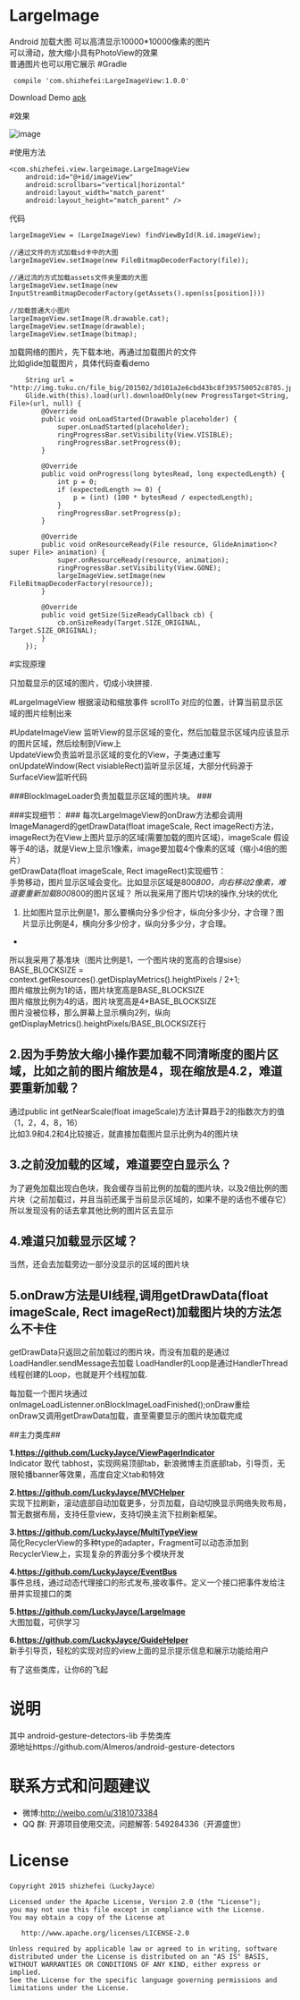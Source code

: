 # LargeImage
Android 加载大图  可以高清显示10000*10000像素的图片  
可以滑动，放大缩小具有PhotoView的效果  
普通图片也可以用它展示
#Gradle

 	 compile 'com.shizhefei:LargeImageView:1.0.0'

Download Demo [apk](raw/LargeImage.apk)  

#效果

![image](raw/demo.gif)  


#使用方法

	<com.shizhefei.view.largeimage.LargeImageView
	    android:id="@+id/imageView"
	    android:scrollbars="vertical|horizontal"
	    android:layout_width="match_parent"
	    android:layout_height="match_parent" />

代码

	largeImageView = (LargeImageView) findViewById(R.id.imageView);

	//通过文件的方式加载sd卡中的大图
    largeImageView.setImage(new FileBitmapDecoderFactory(file));

    //通过流的方式加载assets文件夹里面的大图
    largeImageView.setImage(new InputStreamBitmapDecoderFactory(getAssets().open(ss[position])))

    //加载普通大小图片
	largeImageView.setImage(R.drawable.cat);
    largeImageView.setImage(drawable);
    largeImageView.setImage(bitmap);

加载网络的图片，先下载本地，再通过加载图片的文件  
比如glide加载图片，具体代码查看demo

        String url = "http://img.tuku.cn/file_big/201502/3d101a2e6cbd43bc8f395750052c8785.jpg";
        Glide.with(this).load(url).downloadOnly(new ProgressTarget<String, File>(url, null) {
            @Override
            public void onLoadStarted(Drawable placeholder) {
                super.onLoadStarted(placeholder);
                ringProgressBar.setVisibility(View.VISIBLE);
                ringProgressBar.setProgress(0);
            }

            @Override
            public void onProgress(long bytesRead, long expectedLength) {
                int p = 0;
                if (expectedLength >= 0) {
                    p = (int) (100 * bytesRead / expectedLength);
                }
                ringProgressBar.setProgress(p);
            }

            @Override
            public void onResourceReady(File resource, GlideAnimation<? super File> animation) {
                super.onResourceReady(resource, animation);
                ringProgressBar.setVisibility(View.GONE);
                largeImageView.setImage(new FileBitmapDecoderFactory(resource));
            }

            @Override
            public void getSize(SizeReadyCallback cb) {
                cb.onSizeReady(Target.SIZE_ORIGINAL, Target.SIZE_ORIGINAL);
            }
        });


#实现原理

只加载显示的区域的图片，切成小块拼接.  

#LargeImageView 
根据滚动和缩放事件 scrollTo 对应的位置，计算当前显示区域的图片绘制出来

#UpdateImageView
监听View的显示区域的变化，然后加载显示区域内应该显示的图片区域，然后绘制到View上  
UpdateView负责监听显示区域的变化的View，子类通过重写onUpdateWindow(Rect visiableRect)监听显示区域，大部分代码源于SurfaceView监听代码

###BlockImageLoader负责加载显示区域的图片块。   ###


###实现细节：  ###
每次LargeImageView的onDraw方法都会调用ImageManagerd的getDrawData(float imageScale, Rect imageRect)方法，imageRect为在View上图片显示的区域(需要加载的图片区域)，imageScale 假设等于4的话，就是View上显示1像素，image要加载4个像素的区域（缩小4倍的图片）  
getDrawData(float imageScale, Rect imageRect)实现细节：  
手势移动，图片显示区域会变化。比如显示区域是800*800，向右移动2像素，难道要重新加载800*800的图片区域？
所以我采用了图片切块的操作,分块的优化  



1. 比如图片显示比例是1，那么要横向分多少份才，纵向分多少分，才合理？图片显示比例是4，横向分多少份才，纵向分多少分，才合理。
-  
 
所以我采用了基准块（图片比例是1，一个图片块的宽高的合理sise） 
BASE_BLOCKSIZE = context.getResources().getDisplayMetrics().heightPixels / 2+1;  
图片缩放比例为1的话，图片块宽高是BASE_BLOCKSIZE  
图片缩放比例为4的话，图片块宽高是4*BASE_BLOCKSIZE  
图片没被位移，那么屏幕上显示横向2列，纵向getDisplayMetrics().heightPixels/BASE_BLOCKSIZE行  


2.因为手势放大缩小操作要加载不同清晰度的图片区域，比如之前的图片缩放是4，现在缩放是4.2，难道要重新加载？ 
-  
通过public int getNearScale(float imageScale)方法计算趋于2的指数次方的值（1，2，4，8，16）  
比如3.9和4.2和4比较接近，就直接加载图片显示比例为4的图片块  

3.之前没加载的区域，难道要空白显示么？
- 
为了避免加载出现白色块，我会缓存当前比例的加载的图片块，以及2倍比例的图片块（之前加载过，并且当前还属于当前显示区域的，如果不是的话也不缓存它）
所以发现没有的话去拿其他比例的图片区去显示

4.难道只加载显示区域？
- 
当然，还会去加载旁边一部分没显示的区域的图片块


5.onDraw方法是UI线程,调用getDrawData(float imageScale, Rect imageRect)加载图片块的方法怎么不卡住
-   

getDrawData只返回之前加载过的图片块，而没有加载的是通过LoadHandler.sendMessage去加载
LoadHandler的Loop是通过HandlerThread线程创建的Loop，也就是开个线程加载. 
   
每加载一个图片块通过	onImageLoadListenner.onBlockImageLoadFinished();onDraw重绘  
onDraw又调用getDrawData加载，直至需要显示的图片块加载完成


##主力类库##

**1.https://github.com/LuckyJayce/ViewPagerIndicator**  
Indicator 取代 tabhost，实现网易顶部tab，新浪微博主页底部tab，引导页，无限轮播banner等效果，高度自定义tab和特效

**2.https://github.com/LuckyJayce/MVCHelper**  
实现下拉刷新，滚动底部自动加载更多，分页加载，自动切换显示网络失败布局，暂无数据布局，支持任意view，支持切换主流下拉刷新框架。

**3.https://github.com/LuckyJayce/MultiTypeView**  
简化RecyclerView的多种type的adapter，Fragment可以动态添加到RecyclerView上，实现复杂的界面分多个模块开发

**4.https://github.com/LuckyJayce/EventBus**  
事件总线，通过动态代理接口的形式发布,接收事件。定义一个接口把事件发给注册并实现接口的类

**5.https://github.com/LuckyJayce/LargeImage**  
大图加载，可供学习

**6.https://github.com/LuckyJayce/GuideHelper**   
新手引导页，轻松的实现对应的view上面的显示提示信息和展示功能给用户  

有了这些类库，让你6的飞起


# 说明   
其中 android-gesture-detectors-lib 手势类库  
源地址https://github.com/Almeros/android-gesture-detectors   

# 联系方式和问题建议

* 微博:http://weibo.com/u/3181073384
* QQ 群: 开源项目使用交流，问题解答: 549284336（开源盛世） 

License
=======

    Copyright 2015 shizhefei（LuckyJayce）

    Licensed under the Apache License, Version 2.0 (the "License");
    you may not use this file except in compliance with the License.
    You may obtain a copy of the License at

       http://www.apache.org/licenses/LICENSE-2.0

    Unless required by applicable law or agreed to in writing, software
    distributed under the License is distributed on an "AS IS" BASIS,
    WITHOUT WARRANTIES OR CONDITIONS OF ANY KIND, either express or implied.
    See the License for the specific language governing permissions and
    limitations under the License.
